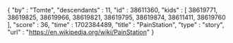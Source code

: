 {
  "by" : "Tomte",
  "descendants" : 11,
  "id" : 38611360,
  "kids" : [ 38619771, 38619825, 38619966, 38619821, 38619795, 38619874, 38611411, 38619760 ],
  "score" : 36,
  "time" : 1702384489,
  "title" : "PainStation",
  "type" : "story",
  "url" : "https://en.wikipedia.org/wiki/PainStation"
}
